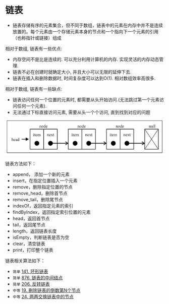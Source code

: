 # 链表

* 链表存储有序的元素集合，但不同于数组，链表中的元素在内存中并不是连续放置的。每个元素由一个存储元素本身的节点和一个指向下一个元素的引用（也称指针或链接）组成

相对于数组, 链表有一些优点:

* 内存空间不是比是连续的. 可以充分利用计算机的内存. 实现灵活的内存动态管理.
* 链表不必在创建时就确定大小, 并且大小可以无限的延伸下去.
* 链表在插入和删除数据时, 时间复杂度可以达到O(1). 相对数组效率高很多.

相对于数组, 链表有一些缺点:

* 链表访问任何一个位置的元素时, 都需要从头开始访问.(无法跳过第一个元素访问任何一个元素).
* 无法通过下标直接访问元素, 需要从头一个个访问, 直到找到对应的问题

![](../resources/linked-list1.png)

链表方法如下：

* append， 添加一个新的元素
* insert，在指定位置插入一个元素
* remove，删除指定位置的节点
* remove_head，删除首节点
* remove_tail，删除尾节点
* indexOf，返回指定元素的索引
* findByIndex，返回指定索引位置的元素
* head，返回首节点
* tail，返回尾节点
* length，返回链表长度
* isEmpty，判断链表是否为空
* clear，清空链表
* print，打印整个链表

链表相关算法如下：

* `简单` [141. 环形链表](./hasCycle.js)
* `简单` [876. 链表的中间结点](./middleNode.js)
* `简单` [206. 反转链表](./reverseList.js)
* `中等` [19. 删除链表的倒数第N个节点](./removeNthFromEnd.js)
* `中等` [24. 两两交换链表中的节点](./swapPairs.js)
